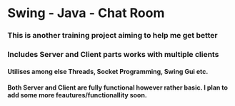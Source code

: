 # Swing - Java - Chat Room
### This is another training project aiming to help me get better
### Includes Server and Client parts works with multiple clients
#### Utilises among else Threads, Socket Programming, Swing Gui etc.
#### Both Server and  Client are fully functional however rather basic. I plan to add some more feautures/functionallity soon.
